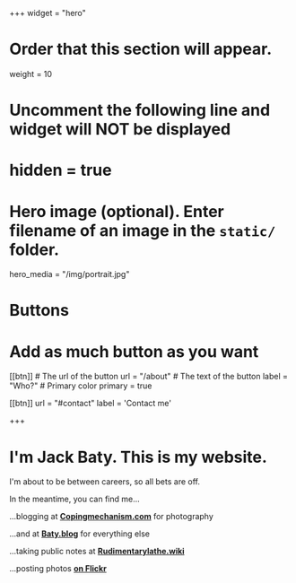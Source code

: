 +++
widget = "hero"
# Order that this section will appear.
weight = 10

# Uncomment the following line and widget will NOT be displayed
# hidden = true

# Hero image (optional). Enter filename of an image in the `static/` folder.
hero_media = "/img/portrait.jpg"

# Buttons
# Add as much button as you want
[[btn]]
	# The url of the button
  url = "/about"
	# The text of the button
  label = "Who?"
	# Primary color
	primary = true

[[btn]]
  url = "#contact"
  label = 'Contact me'

+++

# I'm Jack Baty. This is my website.

I'm about to be between careers, so all bets are off.

In the meantime, you can find me...

...blogging at **[Copingmechanism.com](https://copingmechanism.com)** for photography

...and at **[Baty.blog](https://baty.blog)** for everything else

...taking public notes at **[Rudimentarylathe.wiki](https://rudimentarylathe.wiki)** 

...posting photos **[on Flickr](https://flickr.com/photos/jbaty)**

